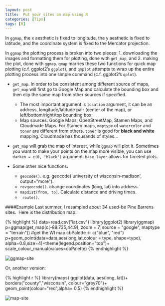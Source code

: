 ```yaml
---
layout: post
title:  Put your sites on map using R
categories: [Tips]
tags: [R]
---
```

In `ggmap`, the x aesthetic is fixed to longitude, the y aesthetic is fixed to latitude, and the coordinate system is fixed to the Mercator projection.

In `ggmap` the plotting process is broken into two pieces: 1. downloading the images and formatting them for plotting, done with `get_map`, and 2. making the plot, done with `ggmap`. `qmap` marries these two functions for quick map plotting (c.f. ggplot2’s `ggplot`), and `qmplot` attempts to wrap up the entire plotting process into one simple command (c.f. ggplot2’s `qplot`).

+ `get_map`. In order to be consistent among different source of maps, `get_map` will first go to Google Map and calculate the bounding box and then clip the same map from other sources if specified.  
  + The most important argument is `location` argument, it can be an address, longitude/latitude pair (center of the map), or left/bottom/right/top bounding box:
  + Map sources: Google Maps, OpenStreetMap, Stamen Maps, and Cloudmade Maps. For Stamen maps, `maptype` of `watercolor` and `toner` are different from others. `toner` is good for **black and white** mapping. Cloudmade has thousands of styles...

+ `get_map` will grab the map of interest, while `ggmap` will plot it. Sometimes you want to make your points on the map more visible, you can use `darken = c(0, "black")` argument. `base_layer` allows for faceted plots.

+ Some other nice functions.
   + `geocode()`. e.g. geocode('university of wisconsin-madison', output="more").
   +  `revgeocode()`. change coordinates (long, lat) into address.  
   +  `mapdist(from, to)`. Calculate distance and driving times.
   +  ` route()`.
   
####Example
Last summer, I resampled about 34 used-be Pine Barrens sites.  Here is the distribution map:

{% highlight %}
data=read.csv("lat.csv")
library(ggplot2)
library(ggmap)
p=ggmap(get_map(c(-89.725,44.9), zoom = 7, source = "google", 
                maptype = "terrain")) #get the WI map
cbPalette <- c("blue", "red")
p+geom_point(data=data,aes(long,lat,colour = type, shape=type),
             alpha=0.8,size=4)+theme(legend.position="top")+
  scale_colour_manual(values=cbPalette)
{% endhighlight %}

![ggmap-site](http://i.imgur.com/nYFKywM.png)

Or, another version:

{% highlight r %}
library(maps)
ggplot(data, aes(long, lat))+
  borders("county","wisconsin", colour="grey70")+
  geom_point(colour="red",alpha= 0.5)
{% endhighlight %}

![map-site](http://i.imgur.com/n7nuFKq.png)

